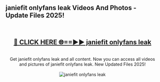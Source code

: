 <h2>janiefit onlyfans leak Videos And Photos - Update Files 2025!</h2>
<br>
<div align="center">
<h2><a href="https://top-ai-tools.click/QrbHav" rel="nofollow">🔴 CLICK HERE 🌐==►► janiefit onlyfans leak</a></h2>
<br>
Get janiefit onlyfans leak and all content. Now you can access all videos and pictures of janiefit onlyfans leak. New Updated Files 2025!
<br>
<br>
<a href="https://top-ai-tools.click/QrbHav" rel="nofollow" data-target="animated-image.originalLink"><img src="https://i.ibb.co.com/WyWwxjT/player-gif2.gif" alt="janiefit onlyfans leak" style="max-width: 100%; display: inline-block;" data-target="animated-image.originalImage"></a>
</div>
<br>
